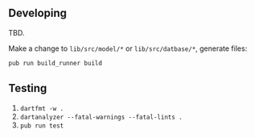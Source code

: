 ## Developing

TBD.

Make a change to `lib/src/model/*` or `lib/src/datbase/*`, generate files:

```bash
pub run build_runner build
```

## Testing

1. `dartfmt -w .`
2. `dartanalyzer --fatal-warnings --fatal-lints .`
3. `pub run test`
